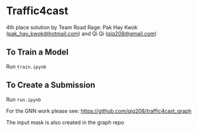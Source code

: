 # Traffic4cast
4th place solution by Team Road Rage: Pak Hay Kwok (pak_hay_kwok@hotmail.com) and Qi Qi (qiq208@gmail.com)

## To Train a Model
Run `train.ipynb`

## To Create a Submission
Run `run.ipynb`



For the GNN work please see:
https://github.com/qiq208/traffic4cast_graph

The input mask is also created in the graph repo
